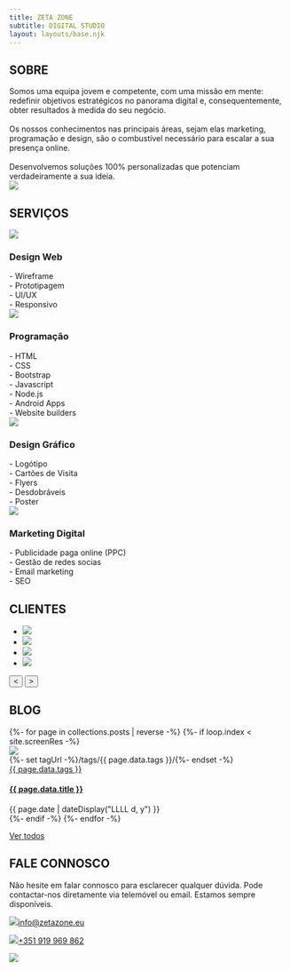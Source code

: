 ```yaml
---
title: ZETA ZONE
subtitle: DIGITAL STUDIO
layout: layouts/base.njk
---
```


<!---------------------------------------------------------------------->
<div id="about">

## SOBRE

<div class="about-col-1" data-aos="fade-right"  data-aos-duration="1000" data-aos-easing="ease-in-sine">
Somos uma equipa jovem e competente, com uma missão em mente: redefinir objetivos estratégicos no panorama digital e, consequentemente, obter resultados à medida do seu negócio.
<br><br>
Os nossos conhecimentos nas principais áreas, sejam elas marketing, programação e design, são o combustível necessário para escalar a sua presença online.
<br><br>
Desenvolvemos soluções 100% personalizadas que potenciam verdadeiramente a sua ideia.
</div>

<div class="about-col-2" data-aos="fade-left"  data-aos-duration="1000" data-aos-easing="ease-in-sine">
<img class="img_team" src="/images/team-big.svg">
</div>

</div>
<!---------------------------------------------------------------------->
<div id="services">

## SERVIÇOS

<div class="services-col-1" data-aos="zoom-in"  data-aos-duration="1000" data-aos-easing="ease-in-sine" id="services-col-1" onclick="openService('services-col-1','services-info-1',0)">
<img class="service-1" src="/images/svg/object-group-regular.svg">

### Design Web

<div class="services-info-1" id="services-info-1">
- Wireframe
<br>
- Prototipagem
<br>
- UI/UX
<br>
- Responsivo
</div>

</div>

<div class="services-col-3" data-aos="zoom-in"  data-aos-duration="1000" data-aos-easing="ease-in-sine" id="services-col-3" onclick="openService('services-col-3','services-info-3',2)">
<img class="service-3" src="/images/svg/desktop-solid.svg">

### Programação

<div class="services-info-3" id="services-info-3">
- HTML
<br>
- CSS
<br>
- Bootstrap
<br>
- Javascript
<br>
- Node.js
<br>
- Android Apps
<br>
- Website builders
</div>

</div>

<div class="services-col-2" data-aos="zoom-in"  data-aos-duration="1000" data-aos-easing="ease-in-sine" id="services-col-2" onclick="openService('services-col-2','services-info-2',1)">
<img class="service-2" src="/images/svg/pencil-ruler-solid.svg">

### Design Gráfico

<div class="services-info-2" id="services-info-2">
- Logótipo
<br>
- Cartões de Visita
<br>
- Flyers
<br>
- Desdobráveis
<br>
- Poster
</div>

</div>

<div class="services-col-4" data-aos="zoom-in"  data-aos-duration="1000" data-aos-easing="ease-in-sine" id="services-col-4" onclick="openService('services-col-4','services-info-4', 3)">
<img class="service-4" src="/images/svg/bullseye-solid.svg">

### Marketing Digital

<div class="services-info-4" id="services-info-4">
- Publicidade paga online (PPC)
<br>
- Gestão de redes socias
<br>
- Email marketing
<br>
- SEO
</div>

</div>

</div>
<!---------------------------------------------------------------------->
<div id="clients">

## CLIENTES

<div class="glide">

  <div class="glide__track" data-glide-el="track">
    <ul class="glide__slides">
      <li class="glide__slide"><img class="img_client-1" src="/images/clients/cll-color.png"></li>
      <li class="glide__slide"><img class="img_client-2" src="/images/clients/congresso_da_saude_PNG.png"></li>
      <li class="glide__slide"><img class="img_client-3" src="/images/clients/logo-rv-100.jpg"></li>
      <li class="glide__slide"><img class="img_client-4" src="/images/clients/claritylabporto.png"></li>
    </ul>
  </div>
  <div class="glide__arrows" data-glide-el="controls">
    <button class="glide__arrow glide__arrow--left" data-glide-dir="<">&#60;</button>
    <button class="glide__arrow glide__arrow--right" data-glide-dir=">">&#62;</button>
  </div>

</div>

</div>
<!---------------------------------------------------------------------->
<div id="blog">

## BLOG 

<div class="blog_feed" id="blog_feed">
  {%- for page in collections.posts | reverse -%}
    {%- if loop.index < site.screenRes -%}
      <div class="blog_post" data-aos="zoom-in"  data-aos-duration="1000" data-aos-easing="ease-in-sine">
        <div class="blog_image_box"><a href="{{ page.url }}"><img class="blog_image" src="{{ page.data.image }}"></a></div>
        {%- set tagUrl -%}/tags/{{ page.data.tags }}/{%- endset -%}
        <div class="blog_tag"><a class="tag" href="{{ tagUrl | url }}">{{ page.data.tags }}</a></div>
        <h4 class="blog_title"><a href="{{ page.url }}">{{ page.data.title }}</a></h4>
        <div class="blog_date"><time datetime="{{ page.date }}">{{ page.date | dateDisplay("LLLL d, y") }}</time></div>
      </div> 
      <div class="tag_item" style="display: none"></div>
    {%- endif -%}
  {%- endfor -%}
</div>

<p class="all-posts" data-aos="zoom-in"  data-aos-duration="1000" data-aos-easing="ease-in-sine"><a href="{{ '/posts/' | url }}">Ver todos</a></p>

</div>
<!---------------------------------------------------------------------->
<div id="talk">

## FALE CONNOSCO

<div class="talk-col-1" data-aos="fade-right"  data-aos-duration="1000" data-aos-easing="ease-in-sine">

Não hesite em falar connosco para esclarecer qualquer dúvida. Pode contactar-nos diretamente via telemóvel ou email. Estamos sempre disponíveis.

<p class="talk_text-1"><a href="mailto:info@zetazone.eu"><img class="talk_img-1" src="/images/svg/envelope-regular.svg">info@zetazone.eu</p></a>
<p class="talk_text-2"><a href="https://api.whatsapp.com/send?phone=+351919969862" target="_blank"><img class="talk_img-2" src="/images/svg/whatsapp-brands.svg">+351 919 969 862</p></a>

</div>

<div class="talk-col-2" data-aos="fade-left"  data-aos-duration="1000" data-aos-easing="ease-in-sine">

<img class="" src="/images/conversation.svg">

</div>

</div>







